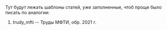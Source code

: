 Тут будут лежать шаблоны статей, уже заполненные, чтоб проще было писать по аналогии:

1) trudy_mfti -- Труды МФТИ, обр. 2021 г.
